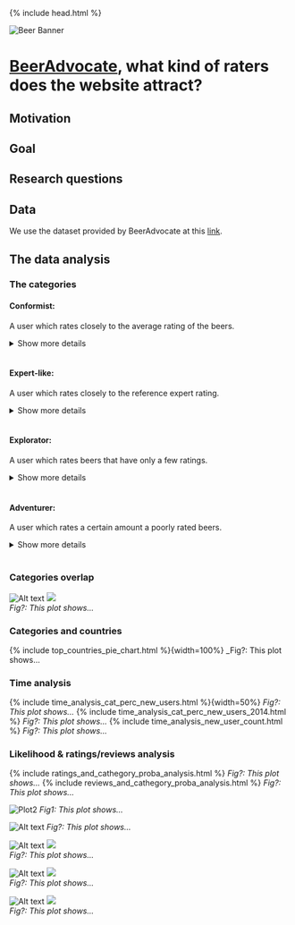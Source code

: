 {% include head.html %}

![Beer Banner](./assets/img/beer_banner_extended.jpg "beer banner")

# [BeerAdvocate](https://www.beeradvocate.com/), what kind of raters does the website attract?
## Motivation
## Goal
## Research questions
## Data
We use the dataset provided by BeerAdvocate at this [link](https://drive.google.com/drive/folders/1Wz6D2FM25ydFw_-41I9uTwG9uNsN4TCF).
## The data analysis

### The categories

#### **Conformist:** 
A user which rates closely to the average rating of the beers.

<details>
  <summary>Show more details</summary>
  
  A user   $u$  is a conformist if he/she has a high conformism score defined as follows:
  $$CFM_u = \frac{1}{|B_u|}\sum_{b \in B_u}(\frac{r_{u,b}-\overline{r_b}}{\sigma_b})^2$$
  where $B_u$ is the set of beers the user $u$ has rated, $r_{u,b}$ is the rating given by user $u$ to beer $b$, $\sigma_b$ is the standard deviation of the ratings of the beer $b$, and $\overline{r_b}$ is the average rating of beer $b$.<br/>
  The metric is high if the user, on average, rates beers close to the average rating they get. This metric, aside from classifying users, could be an indicator of hearding effect if users from a particular region (a US state) have a high conformism score on average.
</details>

<br/>

#### **Expert-like:** 
A user which rates closely to the reference expert rating.

<details>
  <summary>Show more details</summary>

  A user $u$ is an expert-like if he/she has a high score similarity with our reference for expert rating. The score is defined as follows:
  $$EXP_u = \frac{1}{\frac{1}{|B_u|}\sum_{b \in B_u}(\frac{r_{u,b}-ref_b}{\sigma_b})^2}$$
  where $r_{u,b}$ is the rating given by user $u$ to beer $b$, $\sigma_b$ is the standard deviation of the ratings of the beer $b$, and $ref_b$ is a reference of objective rating of a beer $b$. The reference can be either the bros score in the range $[0,5]$, or the BA score scaled down to the range $[0,5]$ (originally in $[0, 100]$). Since the BA score is more abundant (94.5% of beers rated have a BA score), we may be using it as a reference. Both scores are objective ratings provided by administrators of beeradvocate.com who we assume adhere to the guidelines of objective beer reviewing.<br/>
  The score is large if, on average, the user rates beers close to the reference score. This metric is our best shot at detecting senior beer raters and experts active on the website based solely on the available data.
</details>

<br/>

#### **Explorator:**
A user which rates beers that have only a few ratings.

<details>
  <summary>Show more details</summary>
  
  A user $u$ is an explorator if he/she has a high adventurer score defined as follows where $U_{10}(b)$ is the set of at most 10 users that first rated the beer $b$:
  $$XPL_u = \sum_{b \in B_u} \mathbb{1} [u \in U_{10}(b)]$$
  This metric is larger for users that try out new beers that have not been in the spotlight (that is why they are explorators), and is low for users that almost always rate beers that have been already been rated many times before (in our case 10 times at least). This score provides us with information about which users contribute to enriching the experience on the website, either because they rate beers that do not get much attention, or because they "introduce" new beers on the website by being the first people to rate those beers.
</details>

<br/>

#### **Adventurer:**
A user which rates a certain amount a poorly rated beers.

<details>
  <summary>Show more details</summary>
  
  A user 
  $u$ is an adventurer if he/she often rates a beer $b$  that has a low score at time $t_{u,b}$ at which he/she rates it, measured as follows where $T$ is a threshold to be determined empirically (see next section):
  $$ADV_u = \sum_{b \in B_u} \mathbb{1} [r_b(t_{u,b}) < T]$$
  This metric is higher for users that try out beers that have a bad rating. We want to know if the users frequenting the website are generally reluctant or willing to try out beers with bad ratings.
</details>

<br/>

### Categories overlap

![Alt text](./assets/svg/venn_diagram_categories.svg)
    <img src="./assets/svg/venn_diagram_categories.svg">    
    _Fig?: This plot shows..._

### Categories and countries

{% include top_countries_pie_chart.html %}{width=100%}
_Fig?: This plot shows...

### Time analysis

{% include time_analysis_cat_perc_new_users.html %}{width=50%}
_Fig?: This plot shows..._
{% include time_analysis_cat_perc_new_users_2014.html %}
_Fig?: This plot shows..._
{% include time_analysis_new_user_count.html %}
_Fig?: This plot shows..._


### Likelihood & ratings/reviews analysis

{% include ratings_and_cathegory_proba_analysis.html %}
_Fig?: This plot shows..._
{% include reviews_and_cathegory_proba_analysis.html %}
_Fig?: This plot shows..._

![Plot2](./assets/img/plot2.jpg "plot 2")
_Fig1: This plot shows..._

![Alt text](./assets/svg/adv_distribution.svg)
    _Fig?: This plot shows..._
    
![Alt text](./assets/svg/cfm_distribution.svg)
    <img src="./assets/svg/cfm_distribution.svg">    
    _Fig?: This plot shows..._
    
![Alt text](./assets/svg/exp_distribution.svg)
    <img src="./assets/svg/exp_distribution.svg">    
    _Fig?: This plot shows..._
   
![Alt text](./assets/svg/xpl_distribution.svg)
    <img src="./assets/svg/xpl_distribution.svg">    
    _Fig?: This plot shows..._
 
   

